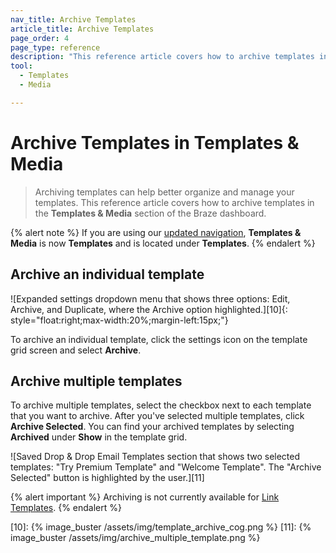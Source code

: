 ```yaml
---
nav_title: Archive Templates
article_title: Archive Templates
page_order: 4
page_type: reference
description: "This reference article covers how to archive templates in the templates and media section of the Braze dashboard."
tool: 
  - Templates
  - Media

---
```

# Archive Templates in Templates & Media

> Archiving templates can help better organize and manage your templates. This reference article covers how to archive templates in the **Templates & Media** section of the Braze dashboard.

{% alert note %}
If you are using our [updated navigation]({{site.baseurl}}/navigation/), **Templates & Media** is now **Templates** and is located under **Templates**.
{% endalert %}

## Archive an individual template

![Expanded settings dropdown menu that shows three options: Edit, Archive, and Duplicate, where the Archive option highlighted.][10]{: style="float:right;max-width:20%;margin-left:15px;"}

To archive an individual template, click the settings icon on the template grid screen and select **Archive**.

## Archive multiple templates

To archive multiple templates, select the checkbox next to each template that you want to archive. After you've selected multiple templates, click **Archive Selected**. You can find your archived templates by selecting **Archived** under **Show** in the template grid.

![Saved Drop & Drop Email Templates section that shows two selected templates: "Try Premium Template" and "Welcome Template". The "Archive Selected" button is highlighted by the user.][11]

{% alert important %}
Archiving is not currently available for [Link Templates]({{site.baseurl}}/user_guide/message_building_by_channel/email/link_templates/#link-templates).
{% endalert %}


[10]: {% image_buster /assets/img/template_archive_cog.png %}
[11]: {% image_buster /assets/img/archive_multiple_template.png %}
